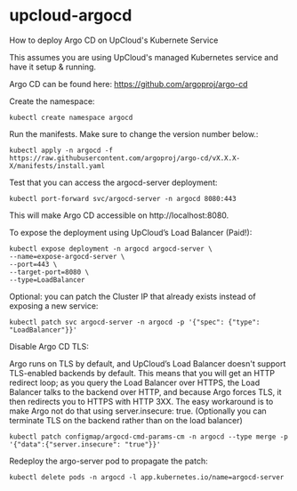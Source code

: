 # upcloud-argocd
How to deploy Argo CD on UpCloud's Kubernete Service

This assumes you are using UpCloud's managed Kubernetes service and have it setup & running.

Argo CD can be found here: https://github.com/argoproj/argo-cd

Create the namespace:
```
kubectl create namespace argocd
```

Run the manifests. Make sure to change the version number below.:
```
kubectl apply -n argocd -f https://raw.githubusercontent.com/argoproj/argo-cd/vX.X.X-X/manifests/install.yaml
```

Test that you can access the argocd-server deployment:
```
kubectl port-forward svc/argocd-server -n argocd 8080:443
```

This will make Argo CD accessible on http://localhost:8080.

To expose the deployment using UpCloud’s Load Balancer (Paid!):
```
kubectl expose deployment -n argocd argocd-server \
--name=expose-argocd-server \
--port=443 \
--target-port=8080 \
--type=LoadBalancer
```

Optional: you can patch the Cluster IP that already exists instead of exposing a new service:
```
kubectl patch svc argocd-server -n argocd -p '{"spec": {"type": "LoadBalancer"}}'
```

Disable Argo CD TLS:

Argo runs on TLS by default, and UpCloud’s Load Balancer doesn't support TLS-enabled backends by default. This means that you will get an HTTP redirect loop; as you query the Load Balancer over HTTPS, the Load Balancer talks to the backend over HTTP, and because Argo forces TLS, it then redirects you to HTTPS with HTTP 3XX. The easy workaround is to make Argo not do that using server.insecure: true. (Optionally you can terminate TLS on the backend rather than on the load balancer)
```
kubectl patch configmap/argocd-cmd-params-cm -n argocd --type merge -p '{"data":{"server.insecure": "true"}}'
```

Redeploy the argo-server pod to propagate the patch:
```
kubectl delete pods -n argocd -l app.kubernetes.io/name=argocd-server
```
